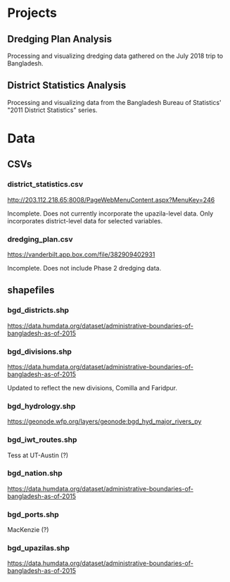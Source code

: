 # Projects

## Dredging Plan Analysis

Processing and visualizing dredging data gathered on the July 2018 trip to Bangladesh.

## District Statistics Analysis

Processing and visualizing data from the Bangladesh Bureau of Statistics' "2011 District Statistics" series.

# Data

## CSVs

### district_statistics.csv

http://203.112.218.65:8008/PageWebMenuContent.aspx?MenuKey=246

Incomplete. Does not currently incorporate the upazila-level data. Only incorporates district-level data for selected variables.

### dredging_plan.csv

https://vanderbilt.app.box.com/file/382909402931

Incomplete. Does not include Phase 2 dredging data.

## shapefiles

### bgd_districts.shp

https://data.humdata.org/dataset/administrative-boundaries-of-bangladesh-as-of-2015

### bgd_divisions.shp

https://data.humdata.org/dataset/administrative-boundaries-of-bangladesh-as-of-2015

Updated to reflect the new divisions, Comilla and Faridpur.

### bgd_hydrology.shp

https://geonode.wfp.org/layers/geonode:bgd_hyd_major_rivers_py

### bgd_iwt_routes.shp

Tess at UT-Austin (?)

### bgd_nation.shp

https://data.humdata.org/dataset/administrative-boundaries-of-bangladesh-as-of-2015

### bgd_ports.shp

MacKenzie (?)

### bgd_upazilas.shp

https://data.humdata.org/dataset/administrative-boundaries-of-bangladesh-as-of-2015
